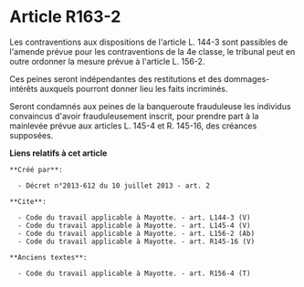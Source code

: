 # Article R163-2

Les contraventions aux dispositions de l'article L. 144-3 sont passibles de l'amende prévue pour les contraventions de la 4e
classe, le tribunal peut en outre ordonner la mesure prévue à l'article L. 156-2. 

Ces peines seront indépendantes des restitutions et des dommages-intérêts auxquels pourront donner lieu les faits
incriminés. 

Seront condamnés aux peines de la banqueroute frauduleuse les individus convaincus d'avoir frauduleusement inscrit, pour
prendre part à la mainlevée prévue aux articles L. 145-4 et R. 145-16, des créances supposées.

**Liens relatifs à cet article**

	**Créé par**:

	  - Décret n°2013-612 du 10 juillet 2013 - art. 2

	**Cite**:

	  - Code du travail applicable à Mayotte. - art. L144-3 (V)
	  - Code du travail applicable à Mayotte. - art. L145-4 (V)
	  - Code du travail applicable à Mayotte. - art. L156-2 (Ab)
	  - Code du travail applicable à Mayotte. - art. R145-16 (V)

	**Anciens textes**:

	  - Code du travail applicable à Mayotte. - art. R156-4 (T)
